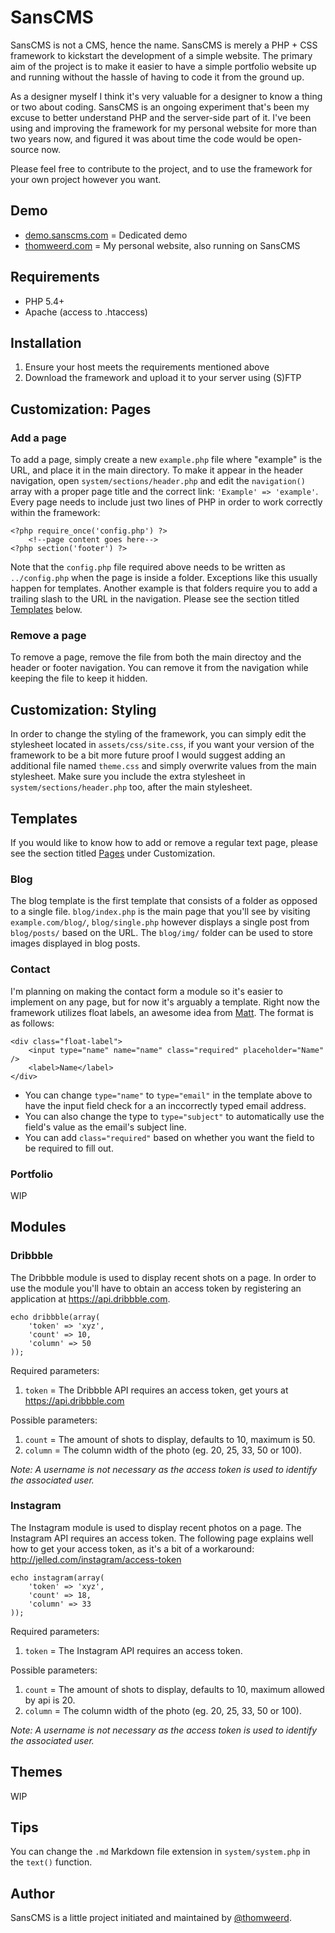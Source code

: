 # SansCMS

SansCMS is not a CMS, hence the name. SansCMS is merely a PHP + CSS framework to kickstart the development of a simple website. The primary aim of the project is to make it easier to have a simple portfolio website up and running without the hassle of having to code it from the ground up.

As a designer myself I think it's very valuable for a designer to know a thing or two about coding. SansCMS is an ongoing experiment that's been my excuse to better understand PHP and the server-side part of it. I've been using and improving the framework for my personal website for more than two years now, and figured it was about time the code would be open-source now.

Please feel free to contribute to the project, and to use the framework for your own project however you want.

## Demo

* [demo.sanscms.com](http://demo.sanscms.com) = Dedicated demo
* [thomweerd.com](http://thomweerd.com) = My personal website, also running on SansCMS

## Requirements

* PHP 5.4+
* Apache (access to .htaccess)

## Installation

1. Ensure your host meets the requirements mentioned above
2. Download the framework and upload it to your server using (S)FTP

## Customization: Pages

### Add a page

To add a page, simply create a new `example.php` file where "example" is the URL, and place it in the main directory. To make it appear in the header navigation, open `system/sections/header.php` and edit the `navigation()` array with a proper page title and the correct link: `'Example' => 'example'`. Every page needs to include just two lines of PHP in order to work correctly within the framework:
```
<?php require_once('config.php') ?>
	<!--page content goes here-->
<?php section('footer') ?>
```

Note that the `config.php` file required above needs to be written as `../config.php` when the page is inside a folder. Exceptions like this usually happen for templates. Another example is that folders require you to add a trailing slash to the URL in the navigation. Please see the section titled [Templates](#templates) below.

### Remove a page

To remove a page, remove the file from both the main directoy and the header or footer navigation. You can remove it from the navigation while keeping the file to keep it hidden.

## Customization: Styling

In order to change the styling of the framework, you can simply edit the stylesheet located in `assets/css/site.css`, if you want your version of the framework to be a bit more future proof I would suggest adding an additional file named `theme.css` and simply overwrite values from the main stylesheet. Make sure you include the extra stylesheet in `system/sections/header.php` too, after the main stylesheet.

## Templates

If you would like to know how to add or remove a regular text page, please see the section titled [Pages](#pages) under Customization.

### Blog

The blog template is the first template that consists of a folder as opposed to a single file. `blog/index.php` is the main page that you'll see by visiting `example.com/blog/`, `blog/single.php` however displays a single post from `blog/posts/` based on the URL. The `blog/img/` folder can be used to store images displayed in blog posts.

### Contact

I'm planning on making the contact form a module so it's easier to implement on any page, but for now it's arguably a template. Right now the framework utilizes float labels, an awesome idea from [Matt](https://dribbble.com/shots/1254439--GIF-Float-Label-Form-Interaction). The format is as follows:

```
<div class="float-label">
	<input type="name" name="name" class="required" placeholder="Name" />
	<label>Name</label>
</div>
```

* You can change `type="name"` to `type="email"` in the template above to have the input field check for a an inccorrectly typed email address.
* You can also change the type to `type="subject"` to automatically use the field's value as the email's subject line.
* You can add `class="required"` based on whether you want the field to be required to fill out.

### Portfolio

WIP

## Modules

### Dribbble

The Dribbble module is used to display recent shots on a page. In order to use the module you'll have to obtain an access token by registering an application at https://api.dribbble.com.

```
echo dribbble(array(
	'token' => 'xyz',
	'count' => 10,
	'column' => 50
));
```

Required parameters:

1. `token` = The Dribbble API requires an access token, get yours at https://api.dribbble.com

Possible parameters:

1. `count` = The amount of shots to display, defaults to 10, maximum is 50.
2. `column` = The column width of the photo (eg. 20, 25, 33, 50 or 100).

_Note: A username is not necessary as the access token is used to identify the associated user._

### Instagram

The Instagram module is used to display recent photos on a page. The Instagram API requires an access token. The following page explains well how to get your access token, as it's a bit of a workaround: http://jelled.com/instagram/access-token

```
echo instagram(array(
	'token' => 'xyz',
	'count' => 18,
	'column' => 33
));
```

Required parameters:

1. `token` = The Instagram API requires an access token.

Possible parameters:

1. `count` = The amount of shots to display, defaults to 10, maximum allowed by api is 20.
2. `column` = The column width of the photo (eg. 20, 25, 33, 50 or 100).

_Note: A username is not necessary as the access token is used to identify the associated user._

## Themes

WIP

## Tips

You can change the `.md` Markdown file extension in `system/system.php` in the `text()` function.

## Author

SansCMS is a little project initiated and maintained by [@thomweerd](https://twitter.com/thomweerd).
